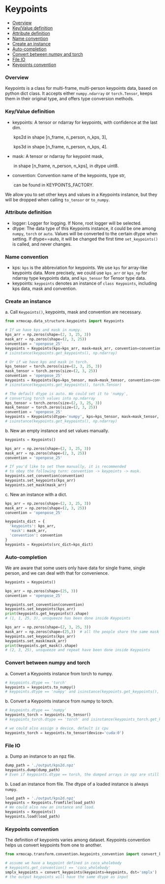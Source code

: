 # Keypoints

- [Overview](#overview)
- [Key/Value definition](#keyvalue-definition)
- [Attribute definition](#attribute-definition)
- [Name convention](#name-convention)
- [Create an instance](#create-an-instance)
- [Auto-completion](#auto-completion)
- [Convert between numpy and torch](#convert-between-numpy-and-torch)
- [File IO](#file-io)
- [Keypoints convention](#keypoints-convention)

### Overview

Keypoints is a class for multi-frame, multi-person keypoints data, based on python dict class. It accepts either `numpy.ndarray` or `torch.Tensor`, keeps them in their original type, and offers type conversion methods.

### Key/Value definition

- keypoints: A tensor or ndarray for keypoints, with confidence at the last dim.

  ​                kps2d in shape [n_frame, n_person, n_kps, 3],

  ​                kps3d in shape [n_frame, n_person, n_kps, 4].

- mask:  A tensor or ndarray for keypoint mask,

  ​                in shape [n_frame, n_person, n_kps], in dtype uint8.

- convention:  Convention name of the keypoints, type str,

  ​                can be found in KEYPOINTS_FACTORY.

We allow you to set other keys and values in a Keypoints instance, but they will be dropped when calling `to_tensor` or `to_numpy`.

### Attribute definition

- logger: Logger for logging. If None, root logger will be selected.
- dtype:  The data type of this Keypoints instance, it could be one among `numpy`, `torch` or `auto`. Values will be converted to the certain dtype when setting. If dtype==auto, it will be changed the first time  `set_keypoints()` is called, and never changes.

### Name convention

- kps: `kps` is the abbreviation for keypoints. We use `kps` for array-like keypoints data. More precisely, we could use `kps_arr` or `kps_np` for ndarray type keypoints data, and `kps_tensor` for Tensor type data.
- keypoints:  `keypoints` denotes an instance of `class Keypoints`, including kps data, mask and convention.

### Create an instance

a. Call `Keypoints()`, keypoints, mask and convention are necessary.

```python
from xrmocap.data_structure.keypoints import Keypoints

# If we have kps and mask in numpy.
kps_arr = np.zeros(shape=(2, 3, 25, 3))
mask_arr = np.zeros(shape=(2, 3, 25))
convention = 'openpose_25'
keypoints = Keypoints(kps=kps_arr, mask=mask_arr, convention=convention)
# isinstance(keypoints.get_keypoints(), np.ndarray)

# Or if we have kps and mask in torch.
kps_tensor = torch.zeros(size=(2, 3, 25, 3))
mask_tensor = torch.zeros(size=(2, 3, 25))
convention = 'openpose_25'
keypoints = Keypoints(kps=kps_tensor, mask=mask_tensor, convention=convention)
# isinstance(keypoints.get_keypoints(), torch.Tensor)

# The default dtype is auto. We could set it to 'numpy',
# converting torch values into np.ndarray
kps_tensor = torch.zeros(size=(2, 3, 25, 3))
mask_tensor = torch.zeros(size=(2, 3, 25))
convention = 'openpose_25'
keypoints = Keypoints(dtype='numpy', kps=kps_tensor, mask=mask_tensor, convention=convention)
# isinstance(keypoints.get_keypoints(), np.ndarray)
```

b. New an empty instance and set values manually.

```python
keypoints = Keypoints()

kps_arr = np.zeros(shape=(2, 3, 25, 3))
mask_arr = np.zeros(shape=(2, 3, 25))
convention = 'openpose_25'

# If you'd like to set them manually, it is recommended
# to obey the following turn: convention -> keypoints -> mask.
keypoints.set_convention(convention)
keypoints.set_keypoints(kps_arr)
keypoints.set_mask(mask_arr)
```

c. New an instance with a dict.

```python
kps_arr = np.zeros(shape=(2, 3, 25, 3))
mask_arr = np.zeros(shape=(2, 3, 25))
convention = 'openpose_25'

keypoints_dict = {
  'keypoints': kps_arr,
  'mask': mask_arr,
  'convention': convention
}
keypoints = Keypoints(src_dict=kps_dict)
```

### Auto-completion

We are aware that some users only have data for single frame, single person, and we can deal with that for convenience.

```python
keypoints = Keypoints()

kps_arr = np.zeros(shape=(25, 3))
convention = 'openpose_25'

keypoints.set_convention(convention)
keypoints.set_keypoints(kps_arr)
print(keypoints.get_keypoints().shape)
# (1, 1, 25, 3), unsqueeze has been done inside Keypoints

kps_arr = np.zeros(shape=(2, 3, 25, 3))
mask_arr = np.zeros(shape=(25,))  # all the people share the same mask
keypoints.set_keypoints(kps_arr)
keypoints.set_mask(mask_arr)
print(keypoints.get_mask().shape)
# (2, 3, 25), unsqueeze and repeat have been done inside Keypoints
```

### Convert between numpy and torch

a. Convert a Keypoints instance from torch to numpy.

```python
# keypoints.dtype == 'torch'
keypoints = keypoints.to_numpy()
# keypoints.dtype == 'numpy' and isinstance(keypoints.get_keypoints(), np.ndarray)
```

b. Convert a Keypoints instance from numpy to torch.

```python
# keypoints.dtype == 'numpy'
keypoints_torch = keypoints.to_tensor()
# keypoints_torch.dtype == 'torch' and isinstance(keypoints_torch.get_keypoints(), torch.Tensor)

# we could also assign a device, default is cpu
keypoints_torch = keypoints.to_tensor(device='cuda:0')
```

### File IO

a. Dump an instance to an npz file.

```python
dump_path = './output/kps2d.npz'
keypoints.dump(dump_path)
# Even if keypoints.dtype == torch, the dumped arrays in npz are still numpy.ndarray.
```

b. Load an instance from file. The dtype of a loaded instance is always `numpy`.

```python
load_path = './output/kps2d.npz'
keypoints = Keypoints.fromfile(load_path)
# We could also new an instance and load.
keypoints = Keypoints()
keypoints.load(load_path)
```

### Keypoints convention

The definition of keypoints varies among dataset. Keypoints convention helps us convert keypoints from one to another.

```python
from xrmocap.transform.convention.keypoints_convention import convert_keypoints

# assume we have a keypoint defined in coco_wholebody
# keypoints.get_convention() == 'coco_wholebody'
smplx_keypoints = convert_keypoints(keypoints=keypoints, dst='smplx')
# the output keypoints will have the same dtype as input
```
